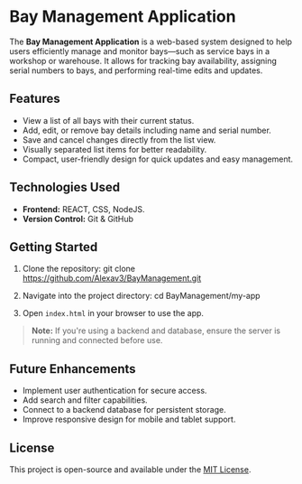 # Bay Management Application

The **Bay Management Application** is a web-based system designed to help users efficiently manage and monitor bays—such as service bays in a workshop or warehouse. It allows for tracking bay availability, assigning serial numbers to bays, and performing real-time edits and updates.

## Features

- View a list of all bays with their current status.
- Add, edit, or remove bay details including name and serial number.
- Save and cancel changes directly from the list view.
- Visually separated list items for better readability.
- Compact, user-friendly design for quick updates and easy management.

## Technologies Used

- **Frontend:** REACT, CSS, NodeJS.
- **Version Control:** Git & GitHub

## Getting Started

1. Clone the repository:
git clone https://github.com/Alexav3/BayManagement.git
2. Navigate into the project directory:
cd BayManagement/my-app

3. Open `index.html` in your browser to use the app.

> **Note:** If you're using a backend and database, ensure the server is running and connected before use.

## Future Enhancements

- Implement user authentication for secure access.
- Add search and filter capabilities.
- Connect to a backend database for persistent storage.
- Improve responsive design for mobile and tablet support.

## License

This project is open-source and available under the [MIT License](../LICENSE).

